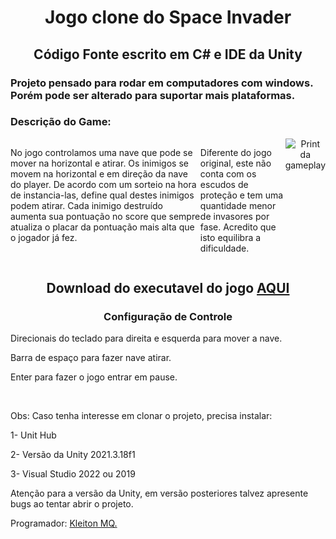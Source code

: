 <body>
    <h1 align="center">Jogo clone do Space Invader</h1>
    <h2 align="center">Código Fonte escrito em C# e IDE da Unity</h2>
    <h3>
        Projeto pensado para rodar em computadores com windows. Porém pode ser alterado para suportar mais plataformas.
    </h3>
    <h3>Descrição do Game:</h3>
    <div style=display:flex>
        <p>
            No jogo controlamos uma nave que pode se mover na horizontal e atirar.
            Os inimigos se movem na horizontal e em direção da nave do player. De acordo com um sorteio na hora de
            instancia-las, define qual destes inimigos podem atirar.
            Cada inimigo destruído aumenta sua pontuação no score que sempre atualiza o placar da pontuação mais alta
            que o jogador já fez.</p>
           <p> Diferente do jogo original, este não conta com os escudos de proteção e tem uma quantidade menor de
            invasores por fase. Acredito que isto equilibra a dificuldade.</p>
        <div align="center">
        <img src="Screenshots/gameplay.png" alt="Print da gameplay">
    </div>
    </div>
    <h2 align="center">Download do executavel do jogo <a
            href="https://drive.google.com/file/d/1y0rcizVXoaCdeOf8UOlMbCBgEPtKYg3a/view?usp=sharing">AQUI</a></h2>
    <h3 align="center">Configuração de Controle</h3>
    <p>Direcionais do teclado para direita e esquerda para mover a nave.</p>
    <p>Barra de espaço para fazer nave atirar.</p>
    <p>Enter para fazer o jogo entrar em pause.</p>
    <br>
    <p>Obs: Caso tenha interesse em clonar o projeto, precisa instalar:
    </p>
    <p>1- Unit Hub</p>
    <p>2- Versão da Unity 2021.3.18f1</p>
    <p>3- Visual Studio 2022 ou 2019</p>
    <p>Atenção para a versão da Unity, em versão posteriores talvez apresente bugs ao tentar abrir o projeto.</p>
<p> Programador: <a href="https://github.com/KleitonMQ">Kleiton MQ.</a></p>
</body>

